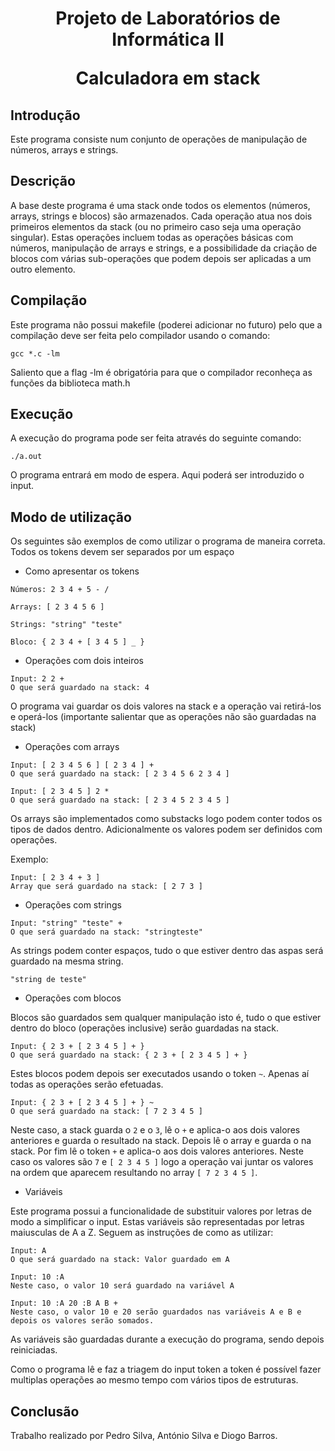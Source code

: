 <h1 align="center"> Projeto de Laboratórios de Informática II

Calculadora em stack </h1>

## Introdução
Este programa consiste num conjunto de operações de manipulação de números, arrays e strings.

## Descrição
A base deste programa é uma stack onde todos os elementos (números, arrays, strings e blocos) são armazenados. Cada operação atua nos dois primeiros elementos da stack (ou no primeiro caso seja uma operação singular). Estas operações incluem todas as operações básicas com números, manipulação de arrays e strings, e a possibilidade da criação de blocos com várias sub-operações que podem depois ser aplicadas a um outro elemento.

## Compilação
Este programa não possui makefile (poderei adicionar no futuro) pelo que a compilação deve ser feita pelo compilador usando o comando:
```
gcc *.c -lm
```
Saliento que a flag -lm é obrigatória para que o compilador reconheça as funções da biblioteca math.h

## Execução
A execução do programa pode ser feita através do seguinte comando:
```
./a.out
```
O programa entrará em modo de espera. Aqui poderá ser introduzido o input.

## Modo de utilização
Os seguintes são exemplos de como utilizar o programa de maneira correta. Todos os tokens devem ser separados por um espaço

- Como apresentar os tokens
```
Números: 2 3 4 + 5 - /
```

```
Arrays: [ 2 3 4 5 6 ]
```

```
Strings: "string" "teste"
```

```
Bloco: { 2 3 4 + [ 3 4 5 ] _ }
```

- Operações com dois inteiros
```
Input: 2 2 +
O que será guardado na stack: 4
```
O programa vai guardar os dois valores na stack e a operação vai retirá-los e operá-los (importante salientar que as operações não são guardadas na stack)

- Operações com arrays
```
Input: [ 2 3 4 5 6 ] [ 2 3 4 ] +
O que será guardado na stack: [ 2 3 4 5 6 2 3 4 ]

Input: [ 2 3 4 5 ] 2 *
O que será guardado na stack: [ 2 3 4 5 2 3 4 5 ]
```
Os arrays são implementados como substacks logo podem conter todos os tipos de dados dentro. Adicionalmente os valores podem ser definidos com operações.

Exemplo:
```
Input: [ 2 3 4 + 3 ]
Array que será guardado na stack: [ 2 7 3 ]
```

- Operações com strings
```
Input: "string" "teste" +
O que será guardado na stack: "stringteste"
```
As strings podem conter espaços, tudo o que estiver dentro das aspas será guardado na mesma string.
```
"string de teste"
```

- Operações com blocos

Blocos são guardados sem qualquer manipulação isto é, tudo o que estiver dentro do bloco (operações inclusive) serão guardadas na stack.
```
Input: { 2 3 + [ 2 3 4 5 ] + }
O que será guardado na stack: { 2 3 + [ 2 3 4 5 ] + }
```
Estes blocos podem depois ser executados usando o token ```~```. Apenas aí todas as operações serão efetuadas.
```
Input: { 2 3 + [ 2 3 4 5 ] + } ~
O que será guardado na stack: [ 7 2 3 4 5 ]
```
Neste caso, a stack guarda o ```2``` e o ```3```, lê o ```+``` e aplica-o aos dois valores anteriores e guarda o resultado na stack. Depois lê o array e guarda o na stack. Por fim lê o token ```+``` e aplica-o aos dois valores anteriores. Neste caso os valores são ```7``` e ```[ 2 3 4 5 ]``` logo a operação vai juntar os valores na ordem que aparecem resultando no array ```[ 7 2 3 4 5 ]```.

- Variáveis

Este programa possui a funcionalidade de substituir valores por letras de modo a simplificar o input. Estas variáveis são representadas por letras maiusculas de A a Z. Seguem as instruções de como as utilizar:
```
Input: A
O que será guardado na stack: Valor guardado em A

Input: 10 :A
Neste caso, o valor 10 será guardado na variável A

Input: 10 :A 20 :B A B +
Neste caso, o valor 10 e 20 serão guardados nas variáveis A e B e depois os valores serão somados.
```
As variáveis são guardadas durante a execução do programa, sendo depois reiniciadas.

Como o programa lê e faz a triagem do input token a token é possível fazer multiplas operações ao mesmo tempo com vários tipos de estruturas.

## Conclusão
Trabalho realizado por Pedro Silva, António Silva e Diogo Barros.
